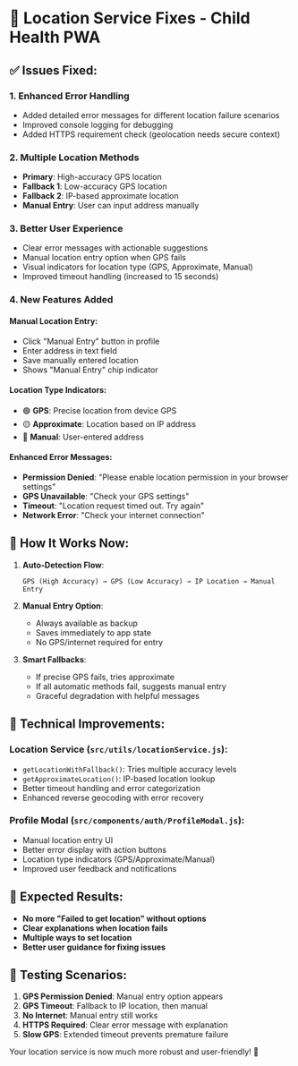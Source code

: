 # 🔧 Location Service Fixes - Child Health PWA

## ✅ Issues Fixed:

### 1. **Enhanced Error Handling**
- Added detailed error messages for different location failure scenarios
- Improved console logging for debugging
- Added HTTPS requirement check (geolocation needs secure context)

### 2. **Multiple Location Methods**
- **Primary**: High-accuracy GPS location
- **Fallback 1**: Low-accuracy GPS location  
- **Fallback 2**: IP-based approximate location
- **Manual Entry**: User can input address manually

### 3. **Better User Experience**
- Clear error messages with actionable suggestions
- Manual location entry option when GPS fails
- Visual indicators for location type (GPS, Approximate, Manual)
- Improved timeout handling (increased to 15 seconds)

### 4. **New Features Added**

#### Manual Location Entry:
- Click "Manual Entry" button in profile
- Enter address in text field
- Save manually entered location
- Shows "Manual Entry" chip indicator

#### Location Type Indicators:
- 🟢 **GPS**: Precise location from device GPS
- 🟡 **Approximate**: Location based on IP address  
- 🔵 **Manual**: User-entered address

#### Enhanced Error Messages:
- **Permission Denied**: "Please enable location permission in your browser settings"
- **GPS Unavailable**: "Check your GPS settings"
- **Timeout**: "Location request timed out. Try again"
- **Network Error**: "Check your internet connection"

## 🚀 How It Works Now:

1. **Auto-Detection Flow**:
   ```
   GPS (High Accuracy) → GPS (Low Accuracy) → IP Location → Manual Entry
   ```

2. **Manual Entry Option**:
   - Always available as backup
   - Saves immediately to app state
   - No GPS/internet required for entry

3. **Smart Fallbacks**:
   - If precise GPS fails, tries approximate
   - If all automatic methods fail, suggests manual entry
   - Graceful degradation with helpful messages

## 🔧 Technical Improvements:

### Location Service (`src/utils/locationService.js`):
- `getLocationWithFallback()`: Tries multiple accuracy levels
- `getApproximateLocation()`: IP-based location lookup
- Better timeout handling and error categorization
- Enhanced reverse geocoding with error recovery

### Profile Modal (`src/components/auth/ProfileModal.js`):
- Manual location entry UI
- Better error display with action buttons  
- Location type indicators (GPS/Approximate/Manual)
- Improved user feedback and notifications

## 🎯 Expected Results:

- **No more "Failed to get location" without options**
- **Clear explanations when location fails**  
- **Multiple ways to set location**
- **Better user guidance for fixing issues**

## 🧪 Testing Scenarios:

1. **GPS Permission Denied**: Manual entry option appears
2. **GPS Timeout**: Fallback to IP location, then manual
3. **No Internet**: Manual entry still works
4. **HTTPS Required**: Clear error message with explanation
5. **Slow GPS**: Extended timeout prevents premature failure

Your location service is now much more robust and user-friendly! 🎉
